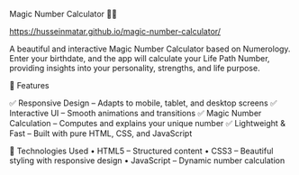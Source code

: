 Magic Number Calculator 🔢✨

https://husseinmatar.github.io/magic-number-calculator/

A beautiful and interactive Magic Number Calculator based on Numerology. Enter your birthdate, and the app will calculate your Life Path Number, providing insights into your personality, strengths, and life purpose.

🌟 Features

✅ Responsive Design – Adapts to mobile, tablet, and desktop screens
✅ Interactive UI – Smooth animations and transitions
✅ Magic Number Calculation – Computes and explains your unique number
✅ Lightweight & Fast – Built with pure HTML, CSS, and JavaScript

📂 Technologies Used
	•	HTML5 – Structured content
	•	CSS3 – Beautiful styling with responsive design
	•	JavaScript – Dynamic number calculation
